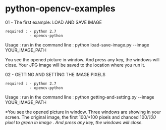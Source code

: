 # python-opencv-examples


01 - The first example: LOAD AND SAVE IMAGE 

    required : - python 2.7 
               - opencv-python
               
Usage : run in the command line : python load-save-image.py --image YOUR_IMAGE_PATH

You see the opened picture in window. And press any key, the windows will close. Your JPG image will be saved to the location where you run it.

02 - GETTING AND SETTİNG THE IMAGE PIXELS 

    required : - python 2.7 
               - opencv-python
               
Usage : run in the command line : python getting-and-setting.py --image YOUR_IMAGE_PATH

*You see the opened picture in window. Three windows are showing in your screen. The original image, the first 100/*100 pixels and chanced 100/*100 pixel to green in image . And press any key, the windows will close.*
